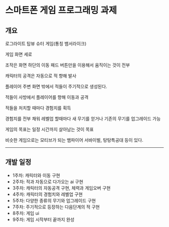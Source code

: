 # 스마트폰 게임 프로그래밍 과제


## 개요
로그라이트 탑뷰 슈터 게임(통칭 뱀서라이크)

게임 화면 세로

조작은 화면 하단의 이동 패드 버튼만을 이용해서 움직이는 것이 전부

캐릭터의 공격은 자동으로 적 향해 발사

플레이어 주변 화면 밖에서 적들이 주기적으로 생성된다.

적들이 사방에서 플레이어를 향해 이동과 공격

적들을 처치할 때마다 경험치를 획득

경험치를 전부 채워 레벨업 할때마다 새 무기를 얻거나 기존의 무기를 업그레이드 가능

게임의 목표는 일정 시간까지 살아남는 것이 목표

비슷한 게임으로는 모티브가 되는 뱀파이어 서바이벌, 탕탕특공대 등이 있다.

---

## 개발 일정
- 1주차: 캐릭터와 이동 구현
- 2주차: 적과 자동으로 다가오는 ai 구현
- 3주차: 캐릭터의 자동공격 구현, 체력과 게임오버 구현
- 4주차: 캐릭터의 경험치와 레벨업 구현
- 5주차: 다양한 종류의 무기와 업그레이드 구현
- 7주차: 주기적으로 등장하는 다음단계의 적 구현
- 8주차: 게임 ui
- 9주차: 게임 시작부터 끝까지 완성
